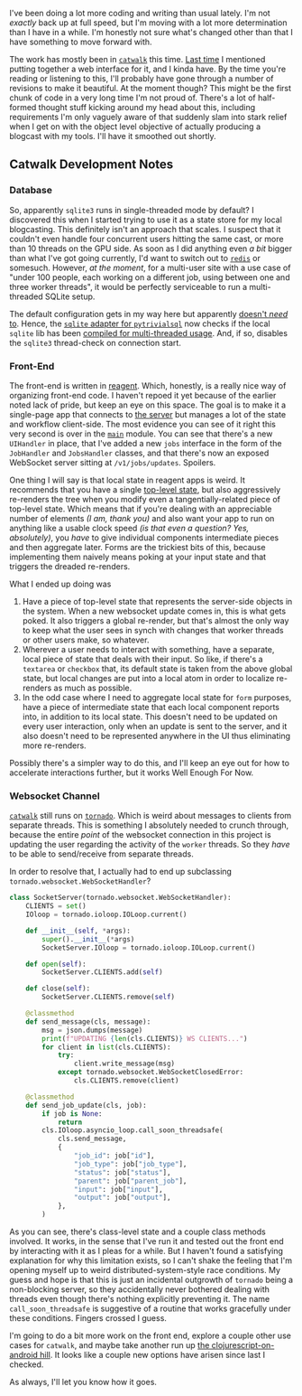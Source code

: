 I've been doing a lot more coding and writing than usual lately. I'm not _exactly_ back up at full speed, but I'm moving with a lot more determination than I have in a while. I'm honestly not sure what's changed other than that I have something to move forward with.

The work has mostly been in [`catwalk`](https://github.com/inaimathi/catwalk) this time. [Last time](https://inaimathi.ca/posts/aidev-revisions-pytrivialsql-and-bitching) I mentioned putting together a web interface for it, and I kinda have. By the time you're reading or listening to this, I'll probably have gone through a number of revisions to make it beautiful. At the moment though? This might be the first chunk of code in a very long time I'm not proud of. There's a lot of half-formed thought stuff kicking around my head about this, including requirements I'm only vaguely aware of that suddenly slam into stark relief when I get on with the object level objective of actually producing a blogcast with my tools. I'll have it smoothed out shortly.

## Catwalk Development Notes

### Database

So, apparently `sqlite3` runs in single-threaded mode by default? I discovered this when I started trying to use it as a state store for my local blogcasting. This definitely isn't an approach that scales. I suspect that it couldn't even handle four concurrent users hitting the same cast, or more than 10 threads on the GPU side. As soon as I did anything even _a bit_ bigger than what I've got going currently, I'd want to switch out to [`redis`](https://redis.io/) or somesuch. However, _at the moment_, for a multi-user site with a use case of "under 100 people, each working on a different job, using between one and three worker threads", it would be perfectly serviceable to run a multi-threaded SQLite setup.

The default configuration gets in my way here but apparently [doesn't _need_ to](https://ricardoanderegg.com/posts/python-sqlite-thread-safety/). Hence, the [`sqlite` adapter for `pytrivialsql`](https://github.com/inaimathi/pytrivialsql/blob/master/src/pytrivialsql/sqlite.py) now checks if the local `sqlite` lib has been [compiled for multi-threaded usage](https://github.com/inaimathi/pytrivialsql/blob/master/src/pytrivialsql/sqlite.py#L52-L62). And, if so, disables the `sqlite3` thread-check on connection start.

### Front-End

The front-end is written in [reagent](https://reagent-project.github.io/). Which, honestly, is a really nice way of organizing front-end code. I haven't repoed it yet because of the earlier noted lack of pride, but keep an eye on this space. The goal is to make it a single-page app that connects to [the server](https://github.com/inaimathi/catwalk) but manages a lot of the state and workflow client-side. The most evidence you can see of it right this very second is over in the [`main`](https://github.com/inaimathi/catwalk/blob/master/main.py) module. You can see that there's a new `UIHandler` in place, that I've added a new `jobs` interface in the form of the `JobHandler` and `JobsHandler` classes, and that there's now an exposed WebSocket server sitting at `/v1/jobs/updates`. Spoilers.

One thing I will say is that local state in reagent apps is weird. It recommends that you have a single [top-level state](https://github.com/reagent-project/reagent-cookbook/blob/master/basics/component-level-state/README.md#component-level-state), but also aggressively re-renders the tree when you modify even a tangentially-related piece of top-level state. Which means that if you're dealing with an appreciable number of elements _(I am, thank you)_ and also want your app to run on anything like a usable clock speed _(is that even a question? Yes, absolutely)_, you _have_ to give individual components intermediate pieces and then aggregate later. Forms are the trickiest bits of this, because implementing them naively means poking at your input state and that triggers the dreaded re-renders.

What I ended up doing was

1. Have a piece of top-level state that represents the server-side objects in the system. When a new websocket update comes in, this is what gets poked. It also triggers a global re-render, but that's almost the only way to keep what the user sees in synch with changes that worker threads or other users make, so whatever.
2. Wherever a user needs to interact with something, have a separate, local piece of state that deals with their input. So like, if there's a `textarea` or `checkbox` that, its default state is taken from the above global state, but local changes are put into a local atom in order to localize re-renders as much as possible.
3. In the odd case where I need to aggregate local state for `form` purposes, have a piece of intermediate state that each local component reports into, in addition to its local state. This doesn't need to be updated on every user interaction, only when an update is sent to the server, and it also doesn't need to be represented anywhere in the UI thus eliminating more re-renders.

Possibly there's a simpler way to do this, and I'll keep an eye out for how to accelerate interactions further, but it works Well Enough For Now.

### Websocket Channel

[`catwalk`](https://github.com/inaimathi/catwalk) still runs on [`tornado`](https://www.tornadoweb.org/en/stable/). Which is weird about messages to clients from separate threads. This is something I absolutely needed to crunch through, because the entire _point_ of the websocket connection in this project is updating the user regarding the activity of the `worker` threads. So they _have_ to be able to send/receive from separate threads.

In order to resolve that, I actually had to end up subclassing `tornado.websocket.WebSocketHandler`?

```python
class SocketServer(tornado.websocket.WebSocketHandler):
    CLIENTS = set()
    IOloop = tornado.ioloop.IOLoop.current()

    def __init__(self, *args):
        super().__init__(*args)
        SocketServer.IOloop = tornado.ioloop.IOLoop.current()

    def open(self):
        SocketServer.CLIENTS.add(self)

    def close(self):
        SocketServer.CLIENTS.remove(self)

    @classmethod
    def send_message(cls, message):
        msg = json.dumps(message)
        print(f"UPDATING {len(cls.CLIENTS)} WS CLIENTS...")
        for client in list(cls.CLIENTS):
            try:
                client.write_message(msg)
            except tornado.websocket.WebSocketClosedError:
                cls.CLIENTS.remove(client)

    @classmethod
    def send_job_update(cls, job):
        if job is None:
            return
        cls.IOloop.asyncio_loop.call_soon_threadsafe(
            cls.send_message,
            {
                "job_id": job["id"],
                "job_type": job["job_type"],
                "status": job["status"],
                "parent": job["parent_job"],
                "input": job["input"],
                "output": job["output"],
            },
        )
```

As you can see, there's class-level state and a couple class methods involved. It works, in the sense that I've run it and tested out the front end by interacting with it as I pleas for a while. But I haven't found a satisfying explanation for why this limitation exists, so I can't shake the feeling that I'm opening myself up to weird distributed-system-style race conditions. My guess and hope is that this is just an incidental outgrowth of `tornado` being a non-blocking server, so they accidentally never bothered dealing with threads even though there's nothing explicitly preventing it. The name `call_soon_threadsafe` is suggestive of a routine that works gracefully under these conditions. Fingers crossed I guess.

I'm going to do a bit more work on the front end, explore a couple other use cases for `catwalk`, and maybe take another run up [the clojurescript-on-android hill](https://cljsrn.org/). It looks like a couple new options have arisen since last I checked.

As always, I'll let you know how it goes.
